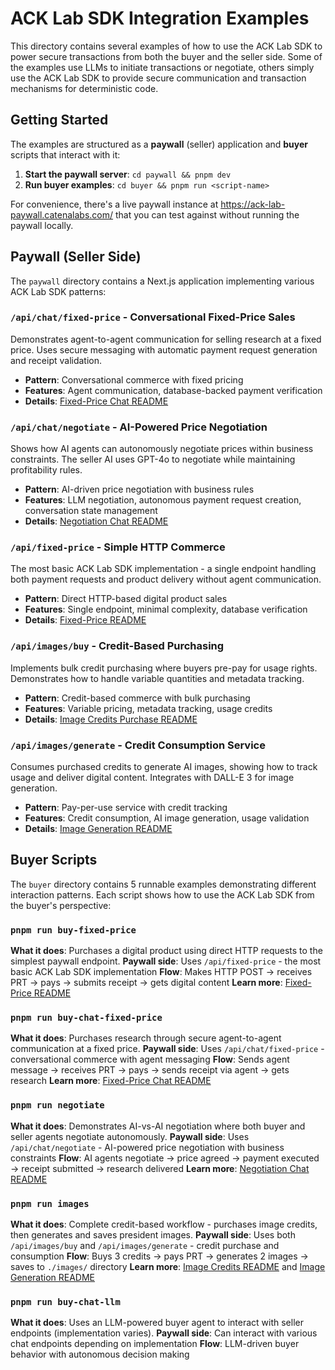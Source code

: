 # ACK Lab SDK Integration Examples

This directory contains several examples of how to use the ACK Lab SDK to power secure transactions from both the buyer and the seller side. Some of the examples use LLMs to initiate transactions or negotiate, others simply use the ACK Lab SDK to provide secure communication and transaction mechanisms for deterministic code.

## Getting Started

The examples are structured as a **paywall** (seller) application and **buyer** scripts that interact with it:

1. **Start the paywall server**: `cd paywall && pnpm dev`
2. **Run buyer examples**: `cd buyer && pnpm run <script-name>`

For convenience, there's a live paywall instance at https://ack-lab-paywall.catenalabs.com/ that you can test against without running the paywall locally.

## Paywall (Seller Side)

The `paywall` directory contains a Next.js application implementing various ACK Lab SDK patterns:

### `/api/chat/fixed-price` - Conversational Fixed-Price Sales

Demonstrates agent-to-agent communication for selling research at a fixed price. Uses secure messaging with automatic payment request generation and receipt validation.

- **Pattern**: Conversational commerce with fixed pricing
- **Features**: Agent communication, database-backed payment verification
- **Details**: [Fixed-Price Chat README](paywall/app/api/chat/fixed-price/README.md)

### `/api/chat/negotiate` - AI-Powered Price Negotiation

Shows how AI agents can autonomously negotiate prices within business constraints. The seller AI uses GPT-4o to negotiate while maintaining profitability rules.

- **Pattern**: AI-driven price negotiation with business rules
- **Features**: LLM negotiation, autonomous payment request creation, conversation state management
- **Details**: [Negotiation Chat README](paywall/app/api/chat/negotiate/README.md)

### `/api/fixed-price` - Simple HTTP Commerce

The most basic ACK Lab SDK implementation - a single endpoint handling both payment requests and product delivery without agent communication.

- **Pattern**: Direct HTTP-based digital product sales
- **Features**: Single endpoint, minimal complexity, database verification
- **Details**: [Fixed-Price README](paywall/app/api/fixed-price/README.md)

### `/api/images/buy` - Credit-Based Purchasing

Implements bulk credit purchasing where buyers pre-pay for usage rights. Demonstrates how to handle variable quantities and metadata tracking.

- **Pattern**: Credit-based commerce with bulk purchasing
- **Features**: Variable pricing, metadata tracking, usage credits
- **Details**: [Image Credits Purchase README](paywall/app/api/images/buy/README.md)

### `/api/images/generate` - Credit Consumption Service

Consumes purchased credits to generate AI images, showing how to track usage and deliver digital content. Integrates with DALL-E 3 for image generation.

- **Pattern**: Pay-per-use service with credit tracking
- **Features**: Credit consumption, AI image generation, usage validation
- **Details**: [Image Generation README](paywall/app/api/images/generate/README.md)

## Buyer Scripts

The `buyer` directory contains 5 runnable examples demonstrating different interaction patterns. Each script shows how to use the ACK Lab SDK from the buyer's perspective:

### `pnpm run buy-fixed-price`

**What it does**: Purchases a digital product using direct HTTP requests to the simplest paywall endpoint.
**Paywall side**: Uses `/api/fixed-price` - the most basic ACK Lab SDK implementation
**Flow**: Makes HTTP POST → receives PRT → pays → submits receipt → gets digital content
**Learn more**: [Fixed-Price README](paywall/app/api/fixed-price/README.md)

### `pnpm run buy-chat-fixed-price`

**What it does**: Purchases research through secure agent-to-agent communication at a fixed price.
**Paywall side**: Uses `/api/chat/fixed-price` - conversational commerce with agent messaging
**Flow**: Sends agent message → receives PRT → pays → sends receipt via agent → gets research
**Learn more**: [Fixed-Price Chat README](paywall/app/api/chat/fixed-price/README.md)

### `pnpm run negotiate`

**What it does**: Demonstrates AI-vs-AI negotiation where both buyer and seller agents negotiate autonomously.
**Paywall side**: Uses `/api/chat/negotiate` - AI-powered price negotiation with business constraints
**Flow**: AI agents negotiate → price agreed → payment executed → receipt submitted → research delivered
**Learn more**: [Negotiation Chat README](paywall/app/api/chat/negotiate/README.md)

### `pnpm run images`

**What it does**: Complete credit-based workflow - purchases image credits, then generates and saves president images.
**Paywall side**: Uses both `/api/images/buy` and `/api/images/generate` - credit purchase and consumption
**Flow**: Buys 3 credits → pays PRT → generates 2 images → saves to `./images/` directory
**Learn more**: [Image Credits README](paywall/app/api/images/buy/README.md) and [Image Generation README](paywall/app/api/images/generate/README.md)

### `pnpm run buy-chat-llm`

**What it does**: Uses an LLM-powered buyer agent to interact with seller endpoints (implementation varies).
**Paywall side**: Can interact with various chat endpoints depending on implementation
**Flow**: LLM-driven buyer behavior with autonomous decision making
